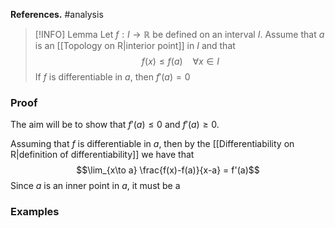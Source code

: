 **References.** #analysis 

> [!INFO] Lemma
> Let $f: I \to \mathbb R$ be defined on an interval $I$. Assume that $a$ is an [[Topology on R|interior point]] in $I$ and that $$f(x)\leq f(a)~~~~\forall x \in I$$If $f$ is differentiable in $a$, then $f'(a) = 0$
> 
> 

### Proof

The aim will be to show that $f'(a) \leq 0$ and $f'(a) \geq 0$.

Assuming that $f$ is differentiable in $a$, then by the [[Differentiability on R|definition of differentiability]] we have that 
$$\lim_{x\to a} \frac{f(x)-f(a)}{x-a} = f'(a)$$
Since $a$ is an inner point in $a$, it must be a 


### Examples